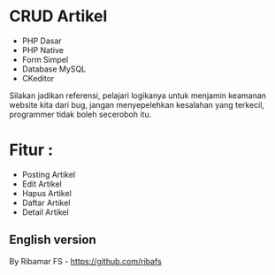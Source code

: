 # CRUD Artikel

- PHP Dasar
- PHP Native
- Form Simpel
- Database MySQL
- CKeditor

Silakan jadikan referensi, pelajari logikanya untuk menjamin keamanan website kita dari bug, jangan menyepelehkan kesalahan yang terkecil, programmer tidak boleh seceroboh itu.
# Fitur :

- Posting Artikel
- Edit Artikel
- Hapus Artikel
- Daftar Artikel
- Detail Artikel

## English version

By Ribamar FS - https://github.com/ribafs

